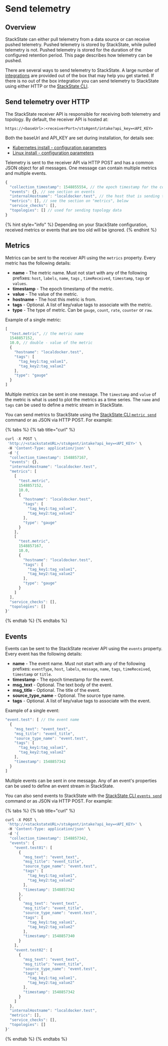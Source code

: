 # Send telemetry

## Overview

StackState can either pull telemetry from a data source or can receive pushed telemetry. Pushed telemetry is stored by StackState, while pulled telemetry is not. Pushed telemetry is stored for the duration of the configured retention period. This page describes how telemetry can be pushed.

There are several ways to send telemetry to StackState. A large number of [integrations](/stackpacks/integrations) are provided out of the box that may help you get started. If there is no out of the box integration you can send telemetry to StackState using either HTTP or the [StackState CLI](/setup/installation/cli-install.md).

## Send telemetry over HTTP

The StackState receiver API is responsible for receiving both telemetry and topology. By default, the receiver API is hosted at:

```
https://<baseUrl>:<receiverPort>/stsAgent/intake?api_key=<API_KEY>
``` 

Both the baseUrl and API\_KEY are set during installation, for details see:

- [Kubernetes install - configuration parameters](/setup/installation/kubernetes_install/install_stackstate.md#generate-values-yaml) 
- [Linux install - configuration parameters](/setup/installation/linux_install/install_stackstate.md#configuration-options-required-during-install) 


Telemetry is sent to the receiver API via HTTP POST and has a common JSON object for all messages. One message can contain multiple metrics and multiple events.

```javascript
{
  "collection_timestamp": 1548855554, // the epoch timestamp for the collection
  "events": {}, // see section on events
  "internalHostname": "localdocker.test", // the host that is sending this data
  "metrics": [], // see the section on "metrics", below
  "service_checks": [],
  "topologies": [] // used for sending topology data
}
```

{% hint style="info" %}
Depending on your StackState configuration, received metrics or events that are too old will be ignored.
{% endhint %}

## Metrics

Metrics can be sent to the receiver API using the `metrics` property. Every metric has the following details:
 
- **name** - The metric name. Must not start with any of the following prefixes: `host`, `labels`, `name`, `tags` , `timeReceived`, `timestamp`, `tags` or `values`.
- **timestamp** - The epoch timestamp of the metric.
- **value** - The value of the metric.
- **hostname** - The host this metric is from.
- **tags** - Optional.  A list of key/value tags to associate with the metric.
- **type** - The type of metric. Can be `gauge`, `count`, `rate`, `counter` or `raw`.

Example of a single metric:

```javascript
[
  "test.metric", // the metric name
  1548857152,
  10.0, // double - value of the metric
  {
    "hostname": "localdocker.test",
    "tags": [ 
      "tag_key1:tag_value1",
      "tag_key2:tag_value2"
    ],
    "type": "gauge"
  }
]
```

Multiple metrics can be sent in one message. The `timestamp` and `value` of the metric is what is used to plot the metrics as a time series. The `name` and `tags` can be used to define a metric stream in StackState.

You can send metrics to StackState using the [StackState CLI `metric send`](/develop/reference/cli_reference.md#sts-metrics-send) command or as JSON via HTTP POST. For example:

{% tabs %}
{% tab title="curl" %}
```javascript
curl -X POST \
 'http://<stackstateURL>/stsAgent/intake?api_key=<API_KEY>' \
 -H 'Content-Type: application/json' \
 -d '{
  "collection_timestamp": 1548857167,
  "events": {},
  "internalHostname": "localdocker.test",
  "metrics": [
    [
      "test.metric",
      1548857152,
      10.0,
      {
        "hostname": "localdocker.test",
        "tags": [
          "tag_key1:tag_value1",
          "tag_key2:tag_value2"
        ],
        "type": "gauge"
      }
    ],
    [
      "test.metric",
      1548857167,
      10.0,
      {
        "hostname": "localdocker.test",
        "tags": [
          "tag_key1:tag_value1",
          "tag_key2:tag_value2"
        ],
        "type": "gauge"
      }
    ]
  ],
  "service_checks": [],
  "topologies": []
}'
```
{% endtab %}
{% endtabs %}

## Events

Events can be sent to the StackState receiver API using the `events` property. Every event has the following details:

- **name** - The event name. Must not start with any of the following prefixes: `eventType`, `host`, `labels`, `message`, `name`, `tags`, `timeReceived`, `timestamp` or `title`.
- **timestamp** - The epoch timestamp for the event.
- **msg_text** - Optional. The text body of the event.
- **msg_title** - Optional. The title of the event.
- **source_type_name** - Optional. The source type name.
- **tags** - Optional. A list of key/value tags to associate with the event.

Example of a single event:

```javascript
"event.test": [ // the event name
  {
    "msg_text": "event_text",
    "msg_title": "event_title",
    "source_type_name": "event.test",
    "tags": [
      "tag_key1:tag_value1",
      "tag_key2:tag_value2"
    ],
    "timestamp": 1548857342
  }
]
```

Multiple events can be sent in one message. Any of an event's properties can be used to define an event stream in StackState.

You can also send events to StackState with the [StackState CLI `events send`](/develop/reference/cli_reference.md#sts-events-send) command or as JSON via HTTP POST. For example:

{% tabs %}
{% tab title="curl" %}
```javascript
curl -X POST \
 'http://<stackstateURL>/stsAgent/intake?api_key=<API_KEY>' \
 -H 'Content-Type: application/json' \
 -d '{
  "collection_timestamp": 1548857342,
  "events": {
    "event.test01": [
      {
        "msg_text": "event_text",
        "msg_title": "event_title",
        "source_type_name": "event.test",
        "tags": [
          "tag_key1:tag_value1",
          "tag_key2:tag_value2"
        ],
        "timestamp": 1548857342
      },
      {
        "msg_text": "event_text",
        "msg_title": "event_title",
        "source_type_name": "event.test",
        "tags": [
          "tag_key1:tag_value1",
          "tag_key2:tag_value2"
        ],
        "timestamp": 1548857340
      }
    ],
    "event.test02": [
      {
        "msg_text": "event_text",
        "msg_title": "event_title",
        "source_type_name": "event.test",
        "tags": [
          "tag_key1:tag_value1",
          "tag_key2:tag_value2"
        ],
        "timestamp": 1548857342
      }
    ]
  },
  "internalHostname": "localdocker.test",
  "metrics": [],
  "service_checks": [],
  "topologies": []
}'
```
{% endtab %}
{% endtabs %}
